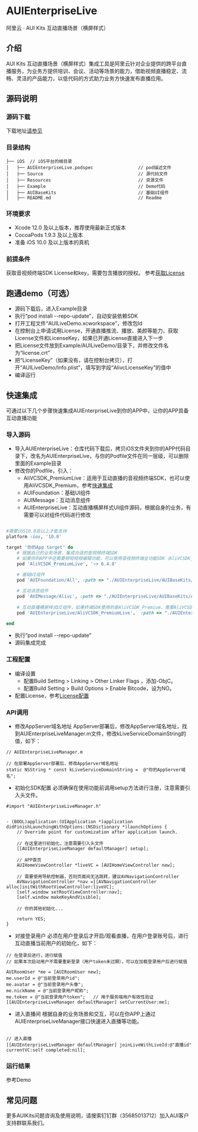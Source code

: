 # AUIEnterpriseLive
阿里云 · AUI Kits 互动直播场景（横屏样式）

## 介绍
AUI Kits 互动直播场景（横屏样式）集成工具是阿里云针对企业提供的跨平台直播服务，为业务方提供培训、会议、活动等场景的能力，借助视频直播稳定、流畅、灵活的产品能力，以低代码的方式助力业务方快速发布直播应用。

## 源码说明

### 源码下载
下载地址[请参见](https://github.com/MediaBox-AUIKits/AUIEnterpriseLive/tree/main/iOS)

### 目录结构
```
├── iOS  // iOS平台的根目录
│   ├── AUIEnterpriseLive.podspec                 // pod描述文件
│   ├── Source                                    // 源代码文件
│   ├── Resources                                 // 资源文件
│   ├── Example                                   // Demo代码
│   ├── AUIBaseKits                               // 基础UI组件   
│   ├── README.md                                 // Readme   

```

### 环境要求
- Xcode 12.0 及以上版本，推荐使用最新正式版本
- CocoaPods 1.9.3 及以上版本
- 准备 iOS 10.0 及以上版本的真机

### 前提条件
获取音视频终端SDK License和key，需要包含播放的授权。
参考[获取License](https://help.aliyun.com/document_detail/438207.html)


## 跑通demo（可选）

- 源码下载后，进入Example目录
- 执行“pod install  --repo-update”，自动安装依赖SDK
- 打开工程文件“AUILiveDemo.xcworkspace”，修改包Id
- 在控制台上申请试用License，开通直播推流、播放、美颜等能力，获取License文件和LicenseKey，如果已开通License直接进入下一步
- 把License文件放到Example/AUILiveDemo/目录下，并修改文件名为“license.crt”
- 把“LicenseKey”（如果没有，请在控制台拷贝），打开“AUILiveDemo/Info.plist”，填写到字段“AlivcLicenseKey”的值中
- 编译运行


## 快速集成
可通过以下几个步骤快速集成AUIEnterpriseLive到你的APP中，让你的APP具备互动直播功能

### 导入源码
- 导入AUIEnterpriseLive：仓库代码下载后，拷贝iOS文件夹到你的APP代码目录下，改名为AUIEnterpriseLive，与你的Podfile文件在同一层级，可以删除里面的Example目录
- 修改你的Podfile，引入：
  - AliVCSDK_PremiumLive：适用于互动直播的音视频终端SDK，也可以使用AliVCSDK_Premium，参考[快速集成](https://help.aliyun.com/document_detail/2412571.html)
  - AUIFoundation：基础UI组件
  - AUIMessage：互动消息组件
  - AUIEnterpriseLive：互动直播横屏样式UI组件源码，根据自身的业务，有需要可以对组件代码进行修改
```ruby

#需要iOS10.0及以上才能支持
platform :ios, '10.0'

target '你的App target' do
    # 根据自己的业务场景，集成合适的音视频终端SDK
    # 如果你的APP中还需要频短视频编辑功能，可以使用音视频终端全功能SDK（AliVCSDK_Premium），可以把本文件中的所有AliVCSDK_PremiumLive替换为AliVCSDK_Premium
    pod 'AliVCSDK_PremiumLive', '~> 6.4.0'
    
    # 基础UI组件
    pod 'AUIFoundation/All', :path => "./AUIEnterpriseLive/AUIBaseKits/AUIFoundation/"

    # 互动消息组件
    pod 'AUIMessage/Alivc', :path => "./AUIEnterpriseLive/AUIBaseKits/AUIMessage/"
    
    # 互动直播横屏样式UI组件，如果终端SDK使用的是AliVCSDK_Premium，需要AliVCSDK_PremiumLive替换为AliVCSDK_Premium
    pod 'AUIEnterpriseLive/AliVCSDK_PremiumLive',  :path => "./AUIEnterpriseLive/"

end
```
- 执行“pod install --repo-update”
- 源码集成完成

### 工程配置
- 编译设置
  - 配置Build Setting > Linking > Other Linker Flags ，添加-ObjC。
  - 配置Build Setting > Build Options > Enable Bitcode，设为NO。
- 配置License，参考[License配置](https://help.aliyun.com/document_detail/2391513.html#V7KgU)


### API调用
- 修改AppServer域名地址
AppServer部署后，修改AppServer域名地址，找到AUIEnterpriseLiveManager.m文件，修改kLiveServiceDomainString的值，如下：
```ObjC
// AUIEnterpriseLiveManager.m

// 在部署AppServer部署后，修改AppServer域名地址
static NSString * const kLiveServiceDomainString =  @"你的AppServer域名";
```

- 初始化SDK配置
必须确保在使用功能前调用setup方法进行注册，注意需要引入头文件。
```ObjC
#import "AUIEnterpriseLiveManager.h"


- (BOOL)application:(UIApplication *)application didFinishLaunchingWithOptions:(NSDictionary *)launchOptions {
    // Override point for customization after application launch.

    // 在这里进行初始化，注意需要引入头文件
    [[AUIEnterpriseLiveManager defaultManager] setup];

    // APP首页
    AUIHomeViewController *liveVC = [AUIHomeViewController new];

    // 需要使用导航控制器，否则页面间无法跳转，建议AVNavigationController
    AVNavigationController *nav =[[AVNavigationController alloc]initWithRootViewController:liveVC];
    [self.window setRootViewController:nav];
    [self.window makeKeyAndVisible];

    // 你的其他初始化...
    
    return YES;
}
```

- 对接登录用户
必须在用户登录后才开启/观看直播，在用户登录账号后，进行互动直播当前用户的初始化，如下：
``` ObjC
// 在登录后进行，进行赋值
// 如果本次启动用户不需要重新登录（用户token未过期），可以在加载登录用户后进行赋值

AUIRoomUser *me = [AUIRoomUser new];
me.userId = @"当前登录用户id";
me.avatar = @"当前登录用户头像";
me.nickName = @"当前登录用户昵称";
me.token = @"当前登录用户token";   // 用于服务端用户有效性验证
[[AUIEnterpriseLiveManager defaultManager] setCurrentUser:me];

```

- 进入直播间
根据自身的业务场景和交互，可以在你APP上通过AUIEnterpriseLiveManager接口快速进入直播等功能。
``` ObjC

// 进入直播
[[AUIEnterpriseLiveManager defaultManager] joinLiveWithLiveId:@"直播id" currentVC:self completed:nil];

```

### 运行结果
参考Demo

## 常见问题
更多AUIKits问题咨询及使用说明，请搜索钉钉群（35685013712）加入AUI客户支持群联系我们。
